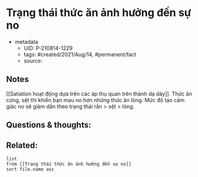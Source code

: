 # Trạng thái thức ăn ảnh hưởng đến sự no

- metadata
	- UID: P-210814-1229
	- tags: #created/2021/Aug/14, #permanent/fact 
	- source: 

## Notes
[[Satiation hoạt động dựa trên các áp thụ quan trên thành dạ dày]]. Thức ăn cứng, sệt thì khiến bạn mau no hơn những thức ăn lỏng. Mức độ tạo cảm giác no sẽ giảm dần theo trạng thái rắn > sệt > lỏng.

## Questions & thoughts:

## Related:
```dataview
list
from [[Trạng thái thức ăn ảnh hưởng đến sự no]]
sort file.name asc
```
